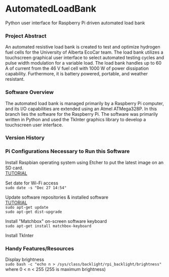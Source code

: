 # AutomatedLoadBank
Python user interface for Raspberry Pi driven automated load bank

### Project Abstract
An automated resistive load bank is created to test and optimize hydrogen fuel cells for the University of Alberta EcoCar team. The load bank utilizes a touchscreen graphical user interface to select automated testing cycles and pulse width modulation for a variable load. The load bank handles up to 60 A of current from the 46 V fuel cell with 1000 W of power dissipation capability. Furthermore, it is battery powered, portable, and weather resistant.

### Software Overview
The automated load bank is managed primarily by a Raspberry Pi computer, and its I/O capabilities are extended using an Atmel ATMega328P. In this branch lies the software for the Raspberry Pi. The software was primarily written in Python and used the TkInter graphics library to develop a touchscreen user interface.

### Version History

### Pi Configurations Necessary to Run this Software
Install Raspbian operating system using Etcher to put the latest image on an SD card.\
    [TUTORIAL](https://www.raspberrypi.org/documentation/installation/installing-images/)
    
Set date for Wi-Fi access\
  `sudo date -s "Dec 27 14:54"`
    
Update software repositories & installed software\
  [TUTORIAL](https://www.raspberrypi.org/documentation/raspbian/updating.md)\
  `sudo apt-get update`\
  `sudo apt-get dist-upgrade`
  
   
Install "Matchbox" on-screen software keyboard\
  `sudo apt-get install matchbox-keyboard`
    
Install TkInter
  
### Handy Features/Resources
Display brightness\
`sudo bash -c "echo n > /sys/class/backlight/rpi_backlight/brightness"`
where 0 < n < 255 (255 is maximum brightness)
